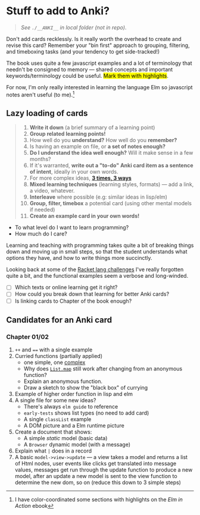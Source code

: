 # Stuff to add to Anki?

> _See `./__ANKI__` in local folder (not in repo)_.

Don't add cards recklessly. Is it really worth the overhead to create and revise this card? Remember your "bin first" approach to grouping, filtering, and timeboxing tasks (and your tendency to get side-tracked!)

The book uses quite a few javascript examples and a lot of terminology that needn't be consigned to memory — shared concepts and important keywords/terminology could be useful. <mark>Mark them with highlights</mark>.

For now, I'm only really interested in learning the language Elm so javascript notes aren't useful (to me).[^1]

## Lazy loading of cards

> 1. **Write it down** (a brief summary of a learning point)
> 2. **Group related learning points!**
> 3. How well do you **understand?** How well do you **remember?**
> 4. Is having an example on file, or **a set of notes enough?**
> 5. **Do I understand the idea well enough?** Will it make sense in a few months?
> 6. If it's warranted, **write out a "to-do" Anki card item as a sentence of intent**, ideally in your own words.
> 7. For more complex ideas, **[3 times, 3 ways](https://github.com/badlydrawnrob/anki/issues/93)**
> 8. **Mixed learning techniques** (learning styles, formats) — add a link, a video, whatever.
> 9. **Interleave** where possible (e.g: similar ideas in lisp/elm)
> 10. **Group, filter, timebox** a potential card (using other mental models if needed)
> 11. **Create an example card in your own words!**

- To what level do I want to learn programming?
- How much do I care?

Learning and teaching with programming takes quite a bit of breaking things down and moving up in small steps, so that the student understands what options they have, and how to write things more succinctly.

Looking back at some of the [Racket lang challenges](https://github.com/badlydrawnrob/racket-playground/issues/1) I've really forgotten quite a bit, and the functional examples seem a verbose and long-winded.

- [ ] Which texts or online learning get it right?
- [ ] How could you break down that learning for better Anki cards?
- [ ] Is linking cards to Chapter of the book enough?

## Candidates for an Anki card

### Chapter 01/02

1. `++` and `==` with a single example
2. Curried functions (partially applied)
    - one simple, one [complex](https://github.com/badlydrawnrob/elm-playground/blob/8d168bd65fbd4fde7b8d428bb8a0f5dd9cd7dc70/elm-in-action/02/notes/notes.elm#L228)
    - Why does [`List.map`](http://tinyurl.com/elm-lang-before-currying) still work after changing from an anonymous function?
    - Explain an anonymous function.
    - Draw a sketch to show the "black box" of currying
3. Example of higher order function in lisp and elm
4. A single file for some new ideas?
    - There's always `elm guide` to reference
    - `early-tests` shows list types (no need to add card)
    - A single `classList` example
    - A DOM picture and a Elm runtime picture
5. Create a document that shows:
    - A simple _static_ model (basic data)
    - A `Browser` dynamic model (with a message)
6. Explain what `|` does in a record
7. A basic `model->view->update` — a view takes a model and returns a list of Html nodes, user events like clicks get translated into message values, messages get run through the update function to produce a new model, after an update a new model is sent to the view function to determine the new dom, so on (reduce this down to 3 simple steps)


[^1]: I have color-coordinated some sections with highlights on the _Elm in Action_ ebook
